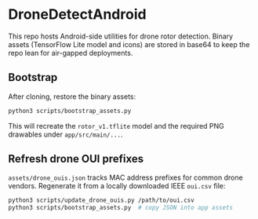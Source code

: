 # DroneDetectAndroid

This repo hosts Android-side utilities for drone rotor detection.
Binary assets (TensorFlow Lite model and icons) are stored in base64 to
keep the repo lean for air-gapped deployments.

## Bootstrap

After cloning, restore the binary assets:

```bash
python3 scripts/bootstrap_assets.py
```

This will recreate the `rotor_v1.tflite` model and the required PNG
drawables under `app/src/main/...`.

## Refresh drone OUI prefixes

`assets/drone_ouis.json` tracks MAC address prefixes for common drone
vendors. Regenerate it from a locally downloaded IEEE `oui.csv` file:

```bash
python3 scripts/update_drone_ouis.py /path/to/oui.csv
python3 scripts/bootstrap_assets.py  # copy JSON into app assets
```
